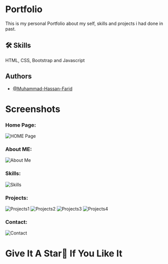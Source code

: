 # Portfolio

This is my personal Portfolio about my self, skills and projects i had done in past.


## 🛠 Skills
HTML, CSS, Bootstrap and  Javascript


## Authors

- [@Muhammad-Hassan-Farid](https://github.com/Muhammad-Hassan-Farid)


# Screenshots
### Home Page:
![HOME Page](https://github.com/Muhammad-Hassan-Farid/Portfolio/blob/master/images/Home.png?raw=true)

### About ME:
![About Me](https://github.com/Muhammad-Hassan-Farid/Portfolio/blob/master/images/About.png?raw=true)

### Skills:
![Skills](https://github.com/Muhammad-Hassan-Farid/Portfolio/blob/master/images/Skills.png?raw=true)

### Projects:
![Projects1](https://github.com/Muhammad-Hassan-Farid/Portfolio/blob/master/images/Project1.png?raw=true)
![Projects2](https://github.com/Muhammad-Hassan-Farid/Portfolio/blob/master/images/Project2.png?raw=true)
![Projects3](https://github.com/Muhammad-Hassan-Farid/Portfolio/blob/master/images/Project3.png?raw=true)
![Projects4](https://github.com/Muhammad-Hassan-Farid/Portfolio/blob/master/images/Project4.png?raw=true)

### Contact:
![Contact](https://github.com/Muhammad-Hassan-Farid/Portfolio/blob/master/images/Contact.png?raw=true)


# Give It A Star🌟 If You Like It
